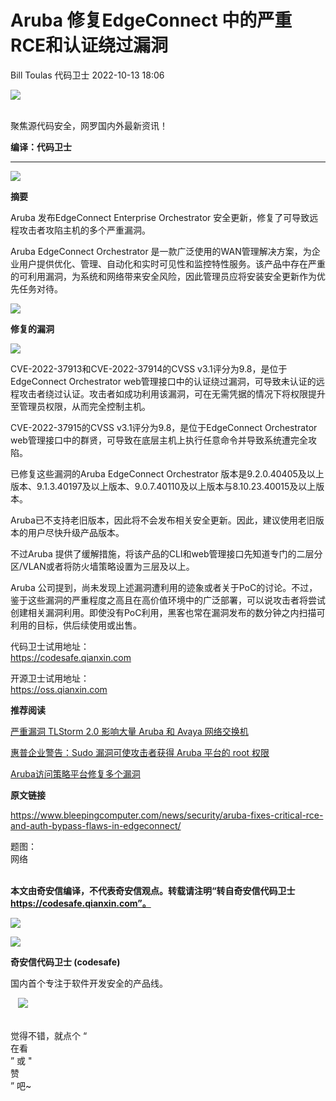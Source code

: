 #  Aruba 修复EdgeConnect 中的严重RCE和认证绕过漏洞   
Bill Toulas  代码卫士   2022-10-13 18:06  
  
![](https://mmbiz.qpic.cn/mmbiz_gif/Az5ZsrEic9ot90z9etZLlU7OTaPOdibteeibJMMmbwc29aJlDOmUicibIRoLdcuEQjtHQ2qjVtZBt0M5eVbYoQzlHiaw/640?wx_fmt=gif "")  
  
   
聚焦源代码安全，网罗国内外最新资讯！  
  
**编译：代码卫士**  
  
****  
![](https://mmbiz.qpic.cn/mmbiz_png/oBANLWYScMQuF0iaALltZwCp35627oWoJvzYfeTeiaWWelKklTqic1pibVt42wxnSYd17W71HoXR8QcW9kcKolNWmQ/640?wx_fmt=png "")  
  
**摘要**  
  
Aruba 发布EdgeConnect Enterprise Orchestrator 安全更新，修复了可导致远程攻击者攻陷主机的多个严重漏洞。  
  
  
Aruba EdgeConnect Orchestrator 是一款广泛使用的WAN管理解决方案，为企业用户提供优化、管理、自动化和实时可见性和监控特性服务。该产品中存在严重的可利用漏洞，为系统和网络带来安全风险，因此管理员应将安装安全更新作为优先任务对待。  
  
  
![](https://mmbiz.qpic.cn/mmbiz_png/oBANLWYScMQuF0iaALltZwCp35627oWoJvzYfeTeiaWWelKklTqic1pibVt42wxnSYd17W71HoXR8QcW9kcKolNWmQ/640?wx_fmt=png "")  
  
  
**修复的漏洞**  
  
![](https://mmbiz.qpic.cn/mmbiz_gif/oBANLWYScMQuF0iaALltZwCp35627oWoJmqJgzdh1bwibGzXr2vic1au2iaTsGMs3LiacWKBxeQwgRBnHcOOLYnNR2w/640?wx_fmt=gif "")  
  
  
  
CVE-2022-37913和CVE-2022-37914的CVSS v3.1评分为9.8，是位于EdgeConnect Orchestrator web管理接口中的认证绕过漏洞，可导致未认证的远程攻击者绕过认证。攻击者如成功利用该漏洞，可在无需凭据的情况下将权限提升至管理员权限，从而完全控制主机。  
  
CVE-2022-37915的CVSS v3.1评分为9.8，是位于EdgeConnect Orchestrator web管理接口中的群贤，可导致在底层主机上执行任意命令并导致系统遭完全攻陷。  
  
已修复这些漏洞的Aruba EdgeConnect Orchestrator 版本是9.2.0.40405及以上版本、9.1.3.40197及以上版本、9.0.7.40110及以上版本与8.10.23.40015及以上版本。  
  
Aruba已不支持老旧版本，因此将不会发布相关安全更新。因此，建议使用老旧版本的用户尽快升级产品版本。  
  
不过Aruba 提供了缓解措施，将该产品的CLI和web管理接口先知道专门的二层分区/VLAN或者将防火墙策略设置为三层及以上。  
  
Aruba 公司提到，尚未发现上述漏洞遭利用的迹象或者关于PoC的讨论。不过，鉴于这些漏洞的严重程度之高且在高价值环境中的广泛部署，可以说攻击者将尝试创建相关漏洞利用。即使没有PoC利用，黑客也常在漏洞发布的数分钟之内扫描可利用的目标，供后续使用或出售。  
  
  
代码卫士试用地址：  
https://codesafe.qianxin.com  
  
开源卫士试用地址：  
https://oss.qianxin.com  
  
  
  
  
  
  
  
  
  
  
  
  
**推荐阅读**  
  
[严重漏洞 TLStorm 2.0 影响大量 Aruba 和 Avaya 网络交换机](http://mp.weixin.qq.com/s?__biz=MzI2NTg4OTc5Nw==&mid=2247511649&idx=3&sn=dbd40a2f39fbe2dbc3f9c231419eeb3c&chksm=ea949f0bdde3161dcdb5174d3558c3061c592544166666e55d459619aa5a8da5b4e7b78dca18&scene=21#wechat_redirect)  
  
  
[惠普企业警告：Sudo 漏洞可使攻击者获得 Aruba 平台的 root 权限](http://mp.weixin.qq.com/s?__biz=MzI2NTg4OTc5Nw==&mid=2247507580&idx=2&sn=a556d290841b3c2b031726bc075c1f8e&chksm=ea94ef16dde36600a21ca747c0a372c113f1e3765ea65f22821ccb9d2107936899b88541454d&scene=21#wechat_redirect)  
  
  
[Aruba访问策略平台修复多个漏洞](http://mp.weixin.qq.com/s?__biz=MzI2NTg4OTc5Nw==&mid=2247485519&idx=4&sn=68db7cc19a8c96244c0dbfd2f6193ab5&chksm=ea973925dde0b03322cafce3ccc4e0244e24ffde736b84128935ef46069f385b1b5df3900dbc&scene=21#wechat_redirect)  
  
  
  
  
**原文链接**  
  
https://www.bleepingcomputer.com/news/security/aruba-fixes-critical-rce-and-auth-bypass-flaws-in-edgeconnect/  
  
  
题图：  
网络  
‍  
  
  
  
**本文由奇安信编译，不代表奇安信观点。转载请注明“转自奇安信代码卫士 https://codesafe.qianxin.com”。**  
  
  
  
  
![](https://mmbiz.qpic.cn/mmbiz_jpg/oBANLWYScMSf7nNLWrJL6dkJp7RB8Kl4zxU9ibnQjuvo4VoZ5ic9Q91K3WshWzqEybcroVEOQpgYfx1uYgwJhlFQ/640?wx_fmt=jpeg "")  
  
![](https://mmbiz.qpic.cn/mmbiz_jpg/oBANLWYScMSN5sfviaCuvYQccJZlrr64sRlvcbdWjDic9mPQ8mBBFDCKP6VibiaNE1kDVuoIOiaIVRoTjSsSftGC8gw/640?wx_fmt=jpeg "")  
  
**奇安信代码卫士 (codesafe)**  
  
国内首个专注于软件开发安全的产品线。  
  
   ![](https://mmbiz.qpic.cn/mmbiz_gif/oBANLWYScMQ5iciaeKS21icDIWSVd0M9zEhicFK0rbCJOrgpc09iaH6nvqvsIdckDfxH2K4tu9CvPJgSf7XhGHJwVyQ/640?wx_fmt=gif "")  
  
   
觉得不错，就点个 “  
在看  
” 或 "  
赞  
” 吧~  
  
